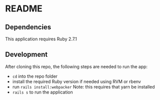 # README

## Dependencies

This application requires Ruby 2.7.1

## Development

After cloning this repo, the following steps are needed to run the app:
* `cd` into the repo folder
* install the required Ruby version if needed using RVM or rbenv
* run `rails install:webpacker` Note: this requires that yarn be installed
* `rails s` to run the application
